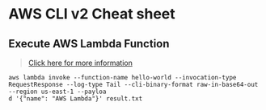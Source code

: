 # AWS CLI v2 Cheat sheet

## Execute AWS Lambda Function
> [Click here for more information](https://awscli.amazonaws.com/v2/documentation/api/latest/reference/lambda/invoke.html)
```
aws lambda invoke --function-name hello-world --invocation-type RequestResponse --log-type Tail --cli-binary-format raw-in-base64-out --region us-east-1 --payloa
d '{"name": "AWS Lambda"}' result.txt
```